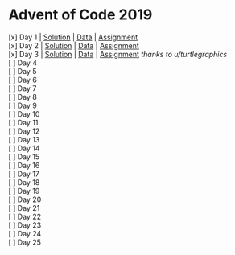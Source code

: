 # Advent of Code 2019  

[x] Day 1  | [Solution](Day1.R) | [Data](data/Day1.txt) | [Assignment](assignments/Day1.md)  
[x] Day 2  | [Solution](Day2.R) | [Data](data/Day2.txt) | [Assignment](assignments/Day2.md)  
[x] Day 3  | [Solution](Day3.R) | [Data](data/Day3.txt) | [Assignment](assignments/Day3.md) *thanks to u/turtlegraphics*  
[ ] Day 4  
[ ] Day 5  
[ ] Day 6  
[ ] Day 7  
[ ] Day 8  
[ ] Day 9  
[ ] Day 10  
[ ] Day 11  
[ ] Day 12  
[ ] Day 13  
[ ] Day 14  
[ ] Day 15  
[ ] Day 16  
[ ] Day 17  
[ ] Day 18  
[ ] Day 19  
[ ] Day 20  
[ ] Day 21  
[ ] Day 22  
[ ] Day 23  
[ ] Day 24  
[ ] Day 25  
